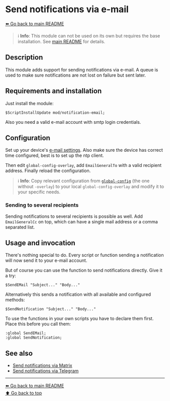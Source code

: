 Send notifications via e-mail
=============================

[⬅️ Go back to main README](../../README.md)

> ℹ️️ **Info**: This module can not be used on its own but requires the base
> installation. See [main README](../../README.md) for details.

Description
-----------

This module adds support for sending notifications via e-mail. A queue is
used to make sure notifications are not lost on failure but sent later.

Requirements and installation
-----------------------------

Just install the module:

    $ScriptInstallUpdate mod/notification-email;

Also you need a valid e-mail account with smtp login credentials.

Configuration
-------------

Set up your device's
[e-mail settings](https://wiki.mikrotik.com/wiki/Manual:Tools/email).
Also make sure the device has correct time configured, best is to set up
the ntp client.

Then edit `global-config-overlay`, add `EmailGeneralTo` with a valid
recipient address. Finally reload the configuration.

> ℹ️ **Info**: Copy relevant configuration from
> [`global-config`](../../global-config.rsc) (the one without `-overlay`) to
> your local `global-config-overlay` and modify it to your specific needs.

### Sending to several recipients

Sending notifications to several recipients is possible as well. Add
`EmailGeneralCc` on top, which can have a single mail address or a comma
separated list.

Usage and invocation
--------------------

There's nothing special to do. Every script or function sending a notification
will now send it to your e-mail account.

But of course you can use the function to send notifications directly. Give
it a try:

    $SendEMail "Subject..." "Body..."

Alternatively this sends a notification with all available and configured
methods:

    $SendNotification "Subject..." "Body..."

To use the functions in your own scripts you have to declare them first.
Place this before you call them:

    :global SendEMail;
    :global SendNotification;

See also
--------

* [Send notifications via Matrix](notification-matrix.md)
* [Send notifications via Telegram](notification-telegram.md)

---
[⬅️ Go back to main README](../../README.md)  
[⬆️ Go back to top](#top)
